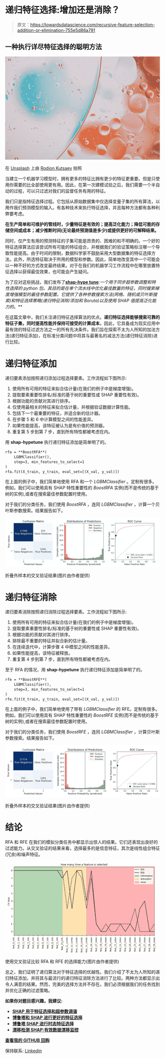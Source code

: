 # 递归特征选择:增加还是消除？

> 原文：<https://towardsdatascience.com/recursive-feature-selection-addition-or-elimination-755e5d86a791>

## 一种执行详尽特征选择的聪明方法

![](img/7596e8ea9a417f04aecaf885da5d4041.png)

在 [Unsplash](https://unsplash.com?utm_source=medium&utm_medium=referral) 上由 [Rodion Kutsaev](https://unsplash.com/@frostroomhead?utm_source=medium&utm_medium=referral) 拍照

当建立一个机器学习模型时，拥有更多的特征比拥有更少的特征更重要。但是只使用你需要的比全部使用更有用。因此，在第一次建模试验之后，我们需要一个半自动的过程，可以只过滤对我们的监督任务有用的特征。

我们只是指特征选择过程。它包括从原始数据集中仅选择变量子集的所有算法，以用作我们预测模型的输入。有各种技术来执行特征选择，并且每种方法都有各种利弊要考虑。

**在生产简单和可维护的管线时，少量特征是有效的；提高泛化能力；降低可能的存储空间或成本；减少推断时间(无论最终预测值是多少)或提供更好的可解释结果。**

同时，仅产生有用的预测特征的子集可能是昂贵的、困难的和不明确的。一个好的特征选择算法应该尝试所有可能的特征组合，并根据我们的验证策略标注哪一个导致性能提高。由于时间的限制，数据科学家不鼓励采用大型数据集的特征选择方法。此外，所选特征取决于所用的模型和参数。因此，简单地改变其中一个可能会以一种不好的方式改变最终结果。对于在我们的机器学习工作流程中在哪里放置特征选择以获得最佳效果，也可能会产生疑问。

为了应对这些挑战，我们发布了[**shap-hype tune**](https://github.com/cerlymarco/shap-hypetune):*一个用于同步超参数调整和特性选择的 python 包。*其目的是在单个流水线中优化最佳数量的特征，同时搜索梯度增强模型的最佳参数配置。它提供了各种参数搜索方法(网格、随机或贝叶斯搜索)和特征选择策略(递归特征消除/添加和 Boruta)以及使用 SHAP 值提高泛化能力的**。**

在这篇文章中，我们关注递归特征选择算法的优点。**递归特征选择能够搜索可靠的特征子集，同时提高性能并保持可接受的计算成本**。因此，它具备成为现实应用中最有效的特征过滤方法之一的所有先决条件。我们旨在探索不太为人所知的加法方法(递归特征添加)，在标准分类问题中将其与最著名的减法方法(递归特征消除)进行比较。

# 递归特征添加

递归要素添加按照递归添加过程选择要素。工作流程如下图所示:

1.  使用所有可用的特征来拟合估计量(在我们的例子中是梯度增强)。
2.  提取要素重要性排名(标准的基于树的重要性或 SHAP 重要性有效)。
3.  根据功能的贡献对其进行排序。
4.  仅使用最相关的特征来拟合估计量，并根据验证数据计算性能。
5.  包括下一个最重要的特征，并适合新的估计器。
6.  在步骤 5 和 6 中计算模型之间的性能差异。
7.  如果性能提高，该特征被认为是有价值的预测器。
8.  重复第 5 步到第 7 步，直到所有特性都被考虑在内。

用 **shap-hypetune** 执行递归特征添加是简单明了的。

```
rfa = **BoostRFA**(
    LGBMClassifier(), 
    step=3, min_features_to_select=1
)
rfa.fit(X_train, y_train, eval_set=[(X_val, y_val)])
```

在上面的例子中，我们简单地使用 RFA 和一个 *LGBMClassifier* 。定制有很多。例如，我们可以使用具有 SHAP 特性重要性的 *BoostRFA* 实例(而不是传统的基于树的实例),或者在搜索最佳参数配置时使用。

对于我们的分类任务，我们使用 *BoostRFA* ，连同 *LGBMClassifier* ，计算一个贝叶斯参数搜索。结果报告如下。

![](img/4b254ee9627175a4a95680aa41133662.png)

折叠外样本的交叉验证结果(图片由作者提供)

# 递归特征消除

递归要素消除按照递归消除过程选择要素。工作流程如下图所示:

1.  使用所有可用的特征来拟合估计量(在我们的例子中是梯度增强)。
2.  提取要素重要性排名(标准的基于树的重要性或 SHAP 重要性有效)。
3.  根据功能的贡献对其进行排序。
4.  排除最不重要的特征并拟合新的估计量。
5.  在连续迭代中，计算步骤 4 中模型之间的性能差异。
6.  如果性能提高，该特征被释放。
7.  重复第 4 步到第 7 步，直到所有特性都被考虑在内。

至于 RFA 的情况，用 **shap-hypetune** 执行递归特征添加是简单明了的。

```
rfe = **BoostRFE**(
    LGBMClassifier(), 
    step=3, min_features_to_select=1
)
rfe.fit(X_train, y_train, eval_set=[(X_val, y_val)])
```

在上面的例子中，我们简单地使用了带有 *LGBMClassifier* 的 RFE。定制有很多。例如，我们可以使用具有 SHAP 特性重要性的 *BoostRFE* 实例(而不是传统的基于树的实例),或者在搜索最佳参数配置时使用。

对于我们的分类任务，我们使用 *BoostRFE* ，连同 *LGBMClassifier* ，计算贝叶斯参数搜索。结果报告如下。

![](img/5acb3cdf624f7a357bbfe86a23b8f670.png)

折叠外样本的交叉验证结果(图片由作者提供)

# 结论

RFA 和 RFE 在我们的模拟分类任务中都显示出惊人的结果。它们还表现出良好的过滤能力。从交叉验证的结果来看，选择最多的是信息特征，其次是线性组合特征(冗余)和噪声特征。

![](img/a0a0c9754214bc9d15e8c9506e6f6b0f.png)

使用交叉验证比较 RFA 和 RFE 的选择能力(图片由作者提供)

总之，我们证明了递归算法对于特征选择的优越性。我们介绍了不太为人所知的递归特征添加，并将其与最流行的递归特征消除方法进行了比较。两种方法都显示出令人满意的结果。然而，完美的选择方法并不存在。我们必须根据我们的任务找到并优化正确的过滤策略。

**如果你对题目感兴趣，我建议:**

*   [**SHAP 用于特征选择和超参数调谐**](/shap-for-feature-selection-and-hyperparameter-tuning-a330ec0ea104)
*   [**博鲁塔和 SHAP 进行更好的特征选择**](/boruta-and-shap-for-better-feature-selection-20ea97595f4a)
*   [**博鲁塔 SHAP 进行时态特征选择**](/boruta-shap-for-temporal-feature-selection-96a7840c7713)
*   [**漂移检测 SHAP:有效数据漂移监控**](/shap-for-drift-detection-effective-data-shift-monitoring-c7fb9590adb0)

[**查看我的 GITHUB 回购**](https://github.com/cerlymarco/MEDIUM_NoteBook)

保持联系: [Linkedin](https://www.linkedin.com/in/marco-cerliani-b0bba714b/)